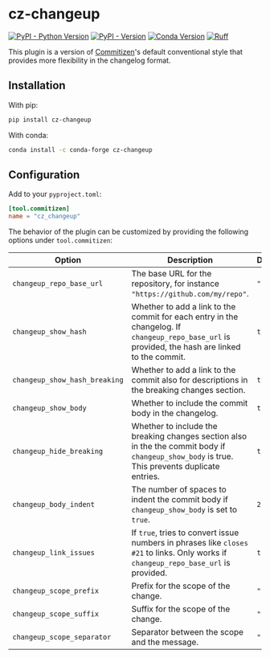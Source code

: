# cz-changeup

[![PyPI - Python Version](https://img.shields.io/pypi/pyversions/cz-changeup)](https://pypi.org/project/cz-changeup)
[![PyPI - Version](https://img.shields.io/pypi/v/cz-changeup)](https://pypi.org/project/cz-changeup)
[![Conda Version](https://img.shields.io/conda/vn/conda-forge/cz-changeup)](https://anaconda.org/conda-forge/cz-changeup)
[![Ruff](https://img.shields.io/endpoint?url=https://raw.githubusercontent.com/astral-sh/ruff/main/assets/badge/v2.json)](https://github.com/astral-sh/ruff)

This plugin is a version of
[Commitizen](https://commitizen-tools.github.io/commitizen/)'s default conventional
style that provides more flexibility in the changelog format.

## Installation

With pip:

```bash
pip install cz-changeup
```

With conda:

```bash
conda install -c conda-forge cz-changeup
```

## Configuration

Add to your `pyproject.toml`:

```toml
[tool.commitizen]
name = "cz_changeup"
```

The behavior of the plugin can be customized by providing the following options under `tool.commitizen`:

| Option                        | Description                                                                                                                                      | Default |
| ----------------------------- | ------------------------------------------------------------------------------------------------------------------------------------------------ | ------- |
| `changeup_repo_base_url`      | The base URL for the repository, for instance `"https://github.com/my/repo"`.                                                                    | `""`    |
| `changeup_show_hash`          | Whether to add a link to the commit for each entry in the changelog. If `changeup_repo_base_url` is provided, the hash are linked to the commit. | `true`  |
| `changeup_show_hash_breaking` | Whether to add a link to the commit also for descriptions in the breaking changes section.                                                       | `true`  |
| `changeup_show_body`          | Whether to include the commit body in the changelog.                                                                                             | `true`  |
| `changeup_hide_breaking`      | Whether to include the breaking changes section also in the the commit body if `changeup_show_body` is true. This prevents duplicate entries.    | `true`  |
| `changeup_body_indent`        | The number of spaces to indent the commit body if `changeup_show_body` is set to `true`.                                                         | `2`     |
| `changeup_link_issues`        | If `true`, tries to convert issue numbers in phrases like `closes #21` to links. Only works if `changeup_repo_base_url` is provided.             | `true`  |
| `changeup_scope_prefix`       | Prefix for the scope of the change.                                                                                                              | `"**"`  |
| `changeup_scope_suffix`       | Suffix for the scope of the change.                                                                                                              | `"**"`  |
| `changeup_scope_separator`    | Separator between the scope and the message.                                                                                                     | `": "`  |
